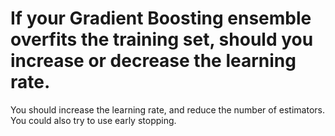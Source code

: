 # If your Gradient Boosting ensemble overfits the training set, should you increase or decrease the learning rate.

You should increase the learning rate, and reduce the number of estimators. You could also try to use early stopping.
